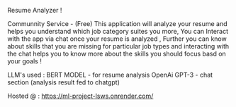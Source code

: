 Resume Analyzer !

Communnity Service - (Free)
This application will analyze your resume and helps you understand which job category suites you more, You can Interact with the app via chat once your resume is analyzed ,
Further you can know about skills that you are missing for particular job types and interacting with the chat helps you to know more about the skills you should focus basd on your goals !

LLM's used :
BERT MODEL  - for resume analysis
OpenAi GPT-3 - chat section (analysis result fed to chatgpt)

Hosted @ : 
https://ml-project-lsws.onrender.com/
